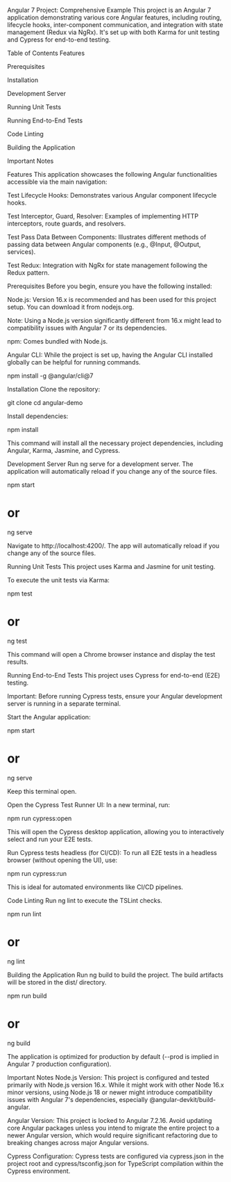 Angular 7 Project: Comprehensive Example
This project is an Angular 7 application demonstrating various core Angular features, including routing, lifecycle hooks, inter-component communication, and integration with state management (Redux via NgRx). It's set up with both Karma for unit testing and Cypress for end-to-end testing.

Table of Contents
Features

Prerequisites

Installation

Development Server

Running Unit Tests

Running End-to-End Tests

Code Linting

Building the Application

Important Notes

Features
This application showcases the following Angular functionalities accessible via the main navigation:

Test Lifecycle Hooks: Demonstrates various Angular component lifecycle hooks.

Test Interceptor, Guard, Resolver: Examples of implementing HTTP interceptors, route guards, and resolvers.

Test Pass Data Between Components: Illustrates different methods of passing data between Angular components (e.g., @Input, @Output, services).

Test Redux: Integration with NgRx for state management following the Redux pattern.

Prerequisites
Before you begin, ensure you have the following installed:

Node.js: Version 16.x is recommended and has been used for this project setup. You can download it from nodejs.org.

Note: Using a Node.js version significantly different from 16.x might lead to compatibility issues with Angular 7 or its dependencies.

npm: Comes bundled with Node.js.

Angular CLI: While the project is set up, having the Angular CLI installed globally can be helpful for running commands.

npm install -g @angular/cli@7

Installation
Clone the repository:

git clone <repository-url>
cd angular-demo

Install dependencies:

npm install

This command will install all the necessary project dependencies, including Angular, Karma, Jasmine, and Cypress.

Development Server
Run ng serve for a development server. The application will automatically reload if you change any of the source files.

npm start
# or
ng serve

Navigate to http://localhost:4200/. The app will automatically reload if you change any of the source files.

Running Unit Tests
This project uses Karma and Jasmine for unit testing.

To execute the unit tests via Karma:

npm test
# or
ng test

This command will open a Chrome browser instance and display the test results.

Running End-to-End Tests
This project uses Cypress for end-to-end (E2E) testing.

Important: Before running Cypress tests, ensure your Angular development server is running in a separate terminal.

Start the Angular application:

npm start
# or
ng serve

Keep this terminal open.

Open the Cypress Test Runner UI:
In a new terminal, run:

npm run cypress:open

This will open the Cypress desktop application, allowing you to interactively select and run your E2E tests.

Run Cypress tests headless (for CI/CD):
To run all E2E tests in a headless browser (without opening the UI), use:

npm run cypress:run

This is ideal for automated environments like CI/CD pipelines.

Code Linting
Run ng lint to execute the TSLint checks.

npm run lint
# or
ng lint

Building the Application
Run ng build to build the project. The build artifacts will be stored in the dist/ directory.

npm run build
# or
ng build

The application is optimized for production by default (--prod is implied in Angular 7 production configuration).

Important Notes
Node.js Version: This project is configured and tested primarily with Node.js version 16.x. While it might work with other Node 16.x minor versions, using Node.js 18 or newer might introduce compatibility issues with Angular 7's dependencies, especially @angular-devkit/build-angular.

Angular Version: This project is locked to Angular 7.2.16. Avoid updating core Angular packages unless you intend to migrate the entire project to a newer Angular version, which would require significant refactoring due to breaking changes across major Angular versions.

Cypress Configuration: Cypress tests are configured via cypress.json in the project root and cypress/tsconfig.json for TypeScript compilation within the Cypress environment.